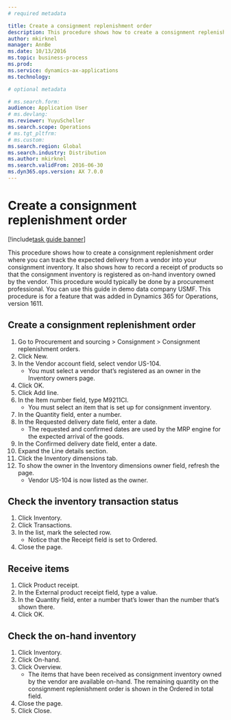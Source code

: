 ```yaml
---
# required metadata

title: Create a consignment replenishment order
description: This procedure shows how to create a consignment replenishment order where you can track the expected delivery from a vendor into your consignment inventory.
author: mkirknel
manager: AnnBe
ms.date: 10/13/2016
ms.topic: business-process
ms.prod:  
ms.service: dynamics-ax-applications
ms.technology:  

# optional metadata

# ms.search.form:   
audience: Application User
# ms.devlang:  
ms.reviewer: YuyuScheller
ms.search.scope: Operations
# ms.tgt_pltfrm:  
# ms.custom:  
ms.search.region: Global
ms.search.industry: Distribution
ms.author: mkirknel
ms.search.validFrom: 2016-06-30
ms.dyn365.ops.version: AX 7.0.0
---
```

# Create a consignment replenishment order

[!include[task guide banner](../../includes/task-guide-banner.md)]

This procedure shows how to create a consignment replenishment order where you can track the expected delivery from a vendor into your consignment inventory. It also shows how to record a receipt of products so that the consignment inventory is registered as on-hand inventory owned by the vendor. This procedure would typically be done by a procurement professional. You can use this guide in demo data company USMF. This procedure is for a feature that was added in Dynamics 365 for Operations, version 1611.




## Create a consignment replenishment order
1. Go to Procurement and sourcing > Consignment > Consignment replenishment orders.
2. Click New.
3. In the Vendor account field, select vendor US-104.
    * You must select a vendor that’s registered as an owner in the Inventory owners page.  
4. Click OK.
5. Click Add line.
6. In the Item number field, type M9211CI.
    * You must select an item that is set up for consignment inventory.  
7. In the Quantity field, enter a number.
8. In the Requested delivery date field, enter a date.
    * The requested and confirmed dates are used by the MRP engine for the expected arrival of the goods.  
9. In the Confirmed delivery date field, enter a date.
10. Expand the Line details section.
11. Click the Inventory dimensions tab.
12. To show the owner in the Inventory dimensions owner field, refresh the page.
    * Vendor US-104 is now listed as the owner.  

## Check the inventory transaction status
1. Click Inventory.
2. Click Transactions.
3. In the list, mark the selected row.
    * Notice that the Receipt field is set to Ordered.  
4. Close the page.

## Receive items
1. Click Product receipt.
2. In the External product receipt field, type a value.
3. In the Quantity field, enter a number that’s lower than the number that’s shown there.
4. Click OK.

## Check the on-hand inventory
1. Click Inventory.
2. Click On-hand.
3. Click Overview.
    * The items that have been received as consignment inventory owned by the vendor are available on-hand. The remaining quantity on the consignment replenishment order is shown in the Ordered in total field.  
4. Close the page.
5. Click Close.
